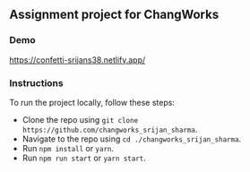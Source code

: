 ## Assignment project for ChangWorks

### Demo

https://confetti-srijans38.netlify.app/

### Instructions

To run the project locally, follow these steps:

- Clone the repo using `git clone https://github.com/changworks_srijan_sharma`.
- Navigate to the repo using `cd ./changworks_srijan_sharma`.
- Run `npm install` or `yarn`.
- Run `npm run start` or `yarn start`.
